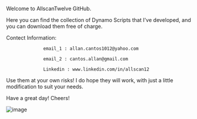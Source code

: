 Welcome to AllscanTwelve GitHub.

Here you can find the collection of Dynamo Scripts that I've developed, and you can download them free of charge.

Contect Information:

                  email_1 : allan.cantos1012@yahoo.com

                  email_2 : cantos.allan@gmail.com
                  
                  Linkedin : www.linkedin.com/in/allscan12

Use them at your own risks! I do hope they will work, with just a little modification to suit your needs.

Have a great day! Cheers!


![image](https://github.com/user-attachments/assets/5fb97403-85db-4613-9e2e-28b8a3b997cc)
